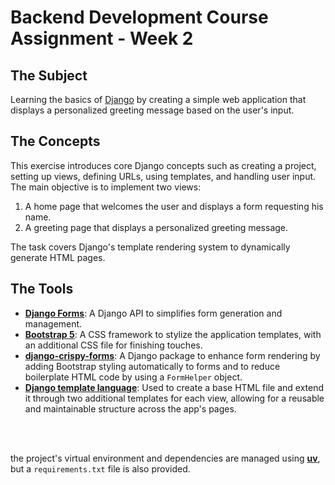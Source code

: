 # Backend Development Course Assignment - Week 2

## The Subject
Learning the basics of [Django](https://www.djangoproject.com) by creating a simple web application that displays a personalized greeting message based on the user's input.

## The Concepts
This exercise introduces core Django concepts such as creating a project, setting up views, defining URLs, using templates, and handling user input. The main objective is to implement two views:
1. A home page that welcomes the user and displays a form requesting his name.
2. A greeting page that displays a personalized greeting message.

The task covers Django's template rendering system to dynamically generate HTML pages.

## The Tools
- [**Django Forms**](https://docs.djangoproject.com/en/5.2/topics/forms/): A Django API to simplifies form generation and management. 
- [**Bootstrap 5**](https://getbootstrap.com/docs/5.0/getting-started/introduction/): A CSS framework to stylize the application templates, with an additional CSS file for finishing touches.
- [**django-crispy-forms**](https://django-crispy-forms.readthedocs.io/en/latest/): A Django package to enhance form rendering by adding Bootstrap styling automatically to forms and to reduce boilerplate HTML code by using a `FormHelper` object.
- [**Django template language**](https://docs.djangoproject.com/en/5.2/ref/templates/language/):  Used to create a base HTML file and extend it through two additional templates for each view, allowing for a reusable and maintainable structure across the app's pages.  

<br/><br/>

the project's virtual environment and dependencies are managed using [**uv**](https://docs.astral.sh/uv/), but a `requirements.txt` file is also provided.
